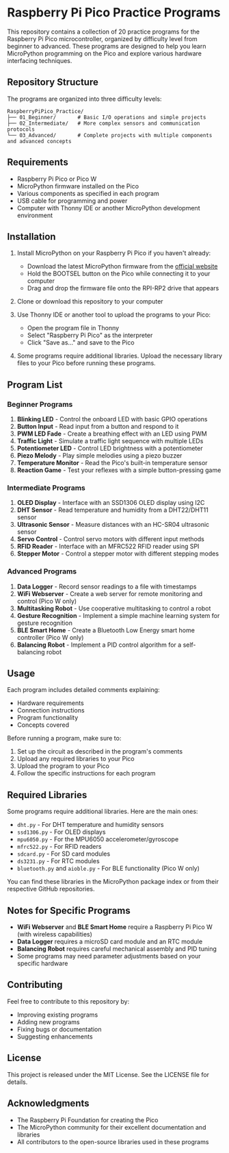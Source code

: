 # Raspberry Pi Pico Practice Programs

This repository contains a collection of 20 practice programs for the Raspberry Pi Pico microcontroller, organized by difficulty level from beginner to advanced. These programs are designed to help you learn MicroPython programming on the Pico and explore various hardware interfacing techniques.

## Repository Structure

The programs are organized into three difficulty levels:

```
RaspberryPiPico_Practice/
├── 01_Beginner/       # Basic I/O operations and simple projects
├── 02_Intermediate/   # More complex sensors and communication protocols
└── 03_Advanced/       # Complete projects with multiple components and advanced concepts
```

## Requirements

- Raspberry Pi Pico or Pico W
- MicroPython firmware installed on the Pico
- Various components as specified in each program
- USB cable for programming and power
- Computer with Thonny IDE or another MicroPython development environment

## Installation

1. Install MicroPython on your Raspberry Pi Pico if you haven't already:
   - Download the latest MicroPython firmware from the [official website](https://micropython.org/download/rp2-pico/)
   - Hold the BOOTSEL button on the Pico while connecting it to your computer
   - Drag and drop the firmware file onto the RPI-RP2 drive that appears

2. Clone or download this repository to your computer

3. Use Thonny IDE or another tool to upload the programs to your Pico:
   - Open the program file in Thonny
   - Select "Raspberry Pi Pico" as the interpreter
   - Click "Save as..." and save to the Pico

4. Some programs require additional libraries. Upload the necessary library files to your Pico before running these programs.

## Program List

### Beginner Programs

1. **Blinking LED** - Control the onboard LED with basic GPIO operations
2. **Button Input** - Read input from a button and respond to it
3. **PWM LED Fade** - Create a breathing effect with an LED using PWM
4. **Traffic Light** - Simulate a traffic light sequence with multiple LEDs
5. **Potentiometer LED** - Control LED brightness with a potentiometer
6. **Piezo Melody** - Play simple melodies using a piezo buzzer
7. **Temperature Monitor** - Read the Pico's built-in temperature sensor
8. **Reaction Game** - Test your reflexes with a simple button-pressing game

### Intermediate Programs

1. **OLED Display** - Interface with an SSD1306 OLED display using I2C
2. **DHT Sensor** - Read temperature and humidity from a DHT22/DHT11 sensor
3. **Ultrasonic Sensor** - Measure distances with an HC-SR04 ultrasonic sensor
4. **Servo Control** - Control servo motors with different input methods
5. **RFID Reader** - Interface with an MFRC522 RFID reader using SPI
6. **Stepper Motor** - Control a stepper motor with different stepping modes

### Advanced Programs

1. **Data Logger** - Record sensor readings to a file with timestamps
2. **WiFi Webserver** - Create a web server for remote monitoring and control (Pico W only)
3. **Multitasking Robot** - Use cooperative multitasking to control a robot
4. **Gesture Recognition** - Implement a simple machine learning system for gesture recognition
5. **BLE Smart Home** - Create a Bluetooth Low Energy smart home controller (Pico W only)
6. **Balancing Robot** - Implement a PID control algorithm for a self-balancing robot

## Usage

Each program includes detailed comments explaining:
- Hardware requirements
- Connection instructions
- Program functionality
- Concepts covered

Before running a program, make sure to:
1. Set up the circuit as described in the program's comments
2. Upload any required libraries to your Pico
3. Upload the program to your Pico
4. Follow the specific instructions for each program

## Required Libraries

Some programs require additional libraries. Here are the main ones:

- `dht.py` - For DHT temperature and humidity sensors
- `ssd1306.py` - For OLED displays
- `mpu6050.py` - For the MPU6050 accelerometer/gyroscope
- `mfrc522.py` - For RFID readers
- `sdcard.py` - For SD card modules
- `ds3231.py` - For RTC modules
- `bluetooth.py` and `aioble.py` - For BLE functionality (Pico W only)

You can find these libraries in the MicroPython package index or from their respective GitHub repositories.

## Notes for Specific Programs

- **WiFi Webserver** and **BLE Smart Home** require a Raspberry Pi Pico W (with wireless capabilities)
- **Data Logger** requires a microSD card module and an RTC module
- **Balancing Robot** requires careful mechanical assembly and PID tuning
- Some programs may need parameter adjustments based on your specific hardware

## Contributing

Feel free to contribute to this repository by:
- Improving existing programs
- Adding new programs
- Fixing bugs or documentation
- Suggesting enhancements

## License

This project is released under the MIT License. See the LICENSE file for details.

## Acknowledgments

- The Raspberry Pi Foundation for creating the Pico
- The MicroPython community for their excellent documentation and libraries
- All contributors to the open-source libraries used in these programs
